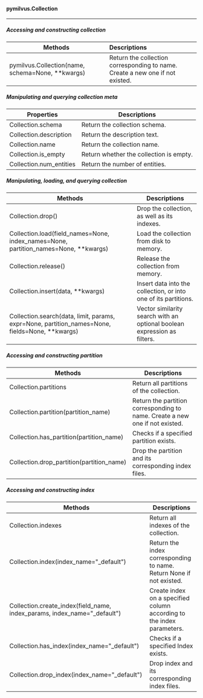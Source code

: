 #### pymilvus.Collection

---



##### Accessing and constructing collection

| Methods                                          | Descriptions                                                 |
| ------------------------------------------------ | :----------------------------------------------------------- |
| pymilvus.Collection(name, schema=None, **kwargs) | Return the collection corresponding to name. Create a new one if not existed. |



##### Manipulating and querying collection meta

| Properties              | Descriptions                            |
| ----------------------- | --------------------------------------- |
| Collection.schema       | Return the collection schema.           |
| Collection.description  | Return the description text.            |
| Collection.name         | Return the collection name.             |
| Collection.is_empty     | Return whether the collection is empty. |
| Collection.num_entities | Return the number of entities.          |



##### Manipulating, loading, and querying collection

| Methods                                                      | Descriptions                                                 |
| ------------------------------------------------------------ | ------------------------------------------------------------ |
| Collection.drop()                                            | Drop the collection, as well as its indexes.                 |
| Collection.load(field_names=None, index_names=None, partition_names=None, **kwargs) | Load the collection from disk to memory.                     |
| Collection.release()                                         | Release the collection from memory.                          |
| Collection.insert(data, **kwargs)                            | Insert data into the collection, or into one of its partitions. |
| Collection.search(data, limit, params, expr=None, partition_names=None, fields=None, **kwargs) | Vector similarity search with an optional boolean expression as filters. |



##### Accessing and constructing partition

| Methods                                   | Descriptions                                                 |
| ----------------------------------------- | ------------------------------------------------------------ |
| Collection.partitions                     | Return all partitions of the collection.                     |
| Collection.partition(partition_name)      | Return the partition corresponding to name. Create a new one if not existed. |
| Collection.has_partition(partition_name)  | Checks if a specified partition exists.                      |
| Collection.drop_partition(partition_name) | Drop the partition and its corresponding index files.        |



##### Accessing and constructing index

| Methods                                                      | Descriptions                                                 |
| ------------------------------------------------------------ | ------------------------------------------------------------ |
| Collection.indexes                                           | Return all indexes of the collection.                        |
| Collection.index(index_name="_default")                      | Return the index corresponding to name. Return None if not existed. |
| Collection.create_index(field_name, index_params, index_name="_default") | Create index on a specified column according to the index parameters. |
| Collection.has_index(index_name="_default")                  | Checks if a specified Index exists.                          |
| Collection.drop_index(index_name="_default")                 | Drop index and its corresponding index files.                |

